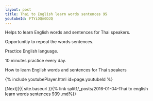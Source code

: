 ```yaml
---
layout: post
title: Thai to English learn words sentences 95 
youtubeId: FTYiDQm0DJQ
---
```

 
 
Helps to learn English words and sentences for Thai speakers.

Opportunitiy to repeat the words sentences. 

Practice English language. 
 
10 minutes practice every day. 
 
How to learn English words and sentences for Thai speakers 
 
{% include youtubePlayer.html id=page.youtubeId %}
 
 
[Next]({{ site.baseurl }}{% link  split1/_posts/2016-01-04-Thai to english learn words sentences 939 .md%})
 
